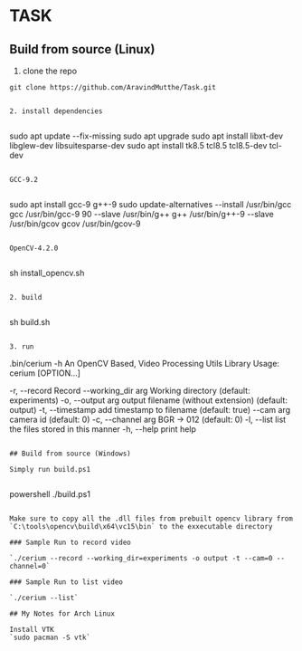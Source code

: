 # TASK 

## Build from source (Linux)

1. clone the repo

```
git clone https://github.com/AravindMutthe/Task.git


2. install dependencies


```
sudo apt update --fix-missing
sudo apt upgrade
sudo apt install libxt-dev libglew-dev libsuitesparse-dev
sudo apt install tk8.5 tcl8.5 tcl8.5-dev tcl-dev
```

GCC-9.2


```
sudo apt install gcc-9 g++-9
sudo update-alternatives --install /usr/bin/gcc gcc /usr/bin/gcc-9 90 --slave /usr/bin/g++ g++ /usr/bin/g++-9 --slave /usr/bin/gcov gcov /usr/bin/gcov-9
```

OpenCV-4.2.0


```
sh install_opencv.sh
```

2. build


```
sh build.sh
```

3. run

```
.bin/cerium -h
An OpenCV Based, Video Processing Utils Library
Usage:
  cerium [OPTION...]

  -r, --record           Record
      --working_dir arg  Working directory (default: experiments)
  -o, --output arg       output filename (without extension) (default:
                         output)
  -t, --timestamp        add timestamp to filename (default: true)
      --cam arg          camera id (default: 0)
  -c, --channel arg      BGR -> 012 (default: 0)
  -l, --list             list the files stored in this manner
  -h, --help             print help

```

## Build from source (Windows)

Simply run build.ps1


```
powershell ./build.ps1
```

Make sure to copy all the .dll files from prebuilt opencv library from `C:\tools\opencv\build\x64\vc15\bin` to the exxecutable directory

### Sample Run to record video

`./cerium --record --working_dir=experiments -o output -t --cam=0 --channel=0`

### Sample Run to list video

`./cerium --list`

## My Notes for Arch Linux

Install VTK
`sudo pacman -S vtk`
